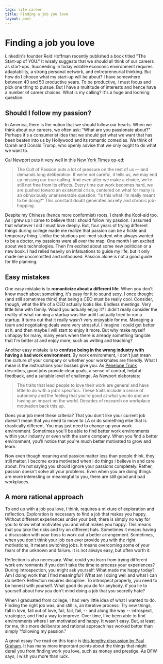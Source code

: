 ```yaml
--- 
tags: life career
title: Finding a job you love
layout: post
---
```


# Finding a job you love

LinkedIn's founder Reid Hoffman recently published a book titled "The Start-up of YOU." It wisely suggests that we should all think of our careers as start-ups. Succeeding in today volatile economic environment requires adaptability, a strong personal network, and entrepreneurial thinking. But how do I choose what my start-up will be about? I have somewhere between 40 and 50 productive years. To be productive, I must focus and pick one thing to pursue. But I have a multitude of interests and hence have a number of career choices. What is my calling? It's a huge and looming question.

## Should I follow my passion?

In America, there is the notion that we should follow our hearts. When we think about our careers, we often ask: "What are you passionate about?" Perhaps it's a consumerist idea that we should get what we want that has been beaten into us by Hollywood and its romantic comedies. We think of Oprah and Donald Trump, who openly advise that we only ought to do what we want to. 

Cal Newport puts it very well in [this New York Times op-ed][newport]:

>The Cult of Passion puts a lot of pressure on the rest of us — and demands long deliberation. If we’re not careful, it tells us, we may end up missing our true calling. And even after we make a choice, we’re still not free from its effects. Every time our work becomes hard, we are pushed toward an existential crisis, centered on what for many is an obnoxiously unanswerable question: “Is this what I’m really meant to be doing?” This constant doubt generates anxiety and chronic job-hopping.

Despite my Chinese (hence more conformist) roots, I drank the Kool-aid too. As I grew up I came to believe that I should follow my passion. I assumed that whatever I did I must love deeply. But, four years of trying different things during college made me realize that passion can be a fickle and temporary thing. Unlike the studious pre-med student who always wanted to be a doctor, my passions were all over the map. One month I am excited about web technologies. Then I'm excited about some new politician or a new book. I had relied heavily on infatuations to guide my life, but it only made me uncommitted and unfocused. Passion alone is not a good guide for life planning. 

## Easy mistakes

One easy mistake is to **romanticize about a different life**. When you don't know much about something, it's easy for it to sound sexy. I once thought (and still sometimes think) that being a CEO must be really cool. Consider, though, what the life of a CEO actually looks like. Endless meetings. Very little time with family. Would you actually enjoy it? I didn't really consider the reality of what running a startup was like until I actually tried to run a startup. It turns out that it really wasn't very enjoyable for me. Managing a team and negotiating deals were very stressful. I imagine I could get better at it, and then maybe I will start to enjoy it more. But why make myself unhappy for many, many years when there is already something tangible that I'm better at and enjoy more, such as writing and teaching?

Another easy mistake is to **confuse being in the wrong industry with having a bad work environment**. By work environment, I don't just mean the culture of your company or whether your workmates are friendly. What I mean is the instructions your bosses give you. As [Penelope Trunk][pt] describes, good jobs provide clear goals, a sense of control, helpful feedback, and a suitable level of challenge. As Newport elaborates:
>The traits that lead people to love their work are general and have little to do with a job’s specifics. These traits include a sense of autonomy and the feeling that you’re good at what you do and are having an impact on the world. Decades of research on workplace motivation back this up. 

Does your job meet these criteria? That you don't like your current job doesn't mean that you need to move to LA or do something else that is drastically different. You may just need to change up your work environment. Sometimes you'll be able to find better work environments within your industry or even with the same company. When you find a better environment, you'll notice that you're much better motivated to grow and learn. 

Now even though meaning and passion matter less than people think, they still matter. I become extra motivated when I do things I believe in and care about. I'm not saying you should ignore your passions completely. Rather, passion doesn't solve all your problems. Even when you are doing things are more interesting or meaningful to you, there are still good and bad workplaces. 

## A more rational approach

To end up with a job you love, I think, requires a mixture of exploration and reflection. Exploration is necessary to find a job that makes you happy. Without different experiences under your belt, there is simply no way for you to know what motivates you and what makes you happy. This means that you take the risks and try on different hats. Sometimes it means having a discussion with your boss to work out a better arrangement. Sometimes, when you don't think your job can ever provide you with the right motivations, it means switching jobs. It means overcoming some of your fears of the unknown and failure. It is not always easy, but often worth it. 

Reflection is also necessary. What could you learn from trying different work environments if you don't take the time to process your experiences? During introspection, you might ask yourself: What made me happy today? Am I doing work that I find meaningful? What am I doing well and what I can do better? Reflection requires discipline. To introspect properly, you need to be honest with yourself. What good do you do for anybody, if you lie to yourself about how you don't mind doing a job that you secretly hate? 

When I graduated from college, I had very little idea of what I wanted to do. Finding the right job was, and still is, an iterative process: Try new things, fall in love, fall out of love, fail, fail, fail, -- and along the way -- introspect, strategize, and find a way to improve. Over time, I've been able to find environments where I am motivated and happy. It wasn't easy. But, at least for me, this more deliberate and rational approach has worked better than simply "following my passion."

A great essay I've read on this topic is [this lengthy discussion by Paul Graham][pg]. It has many more important points about the things that might derail you from finding work you love, such as money and prestige. As DFW says, I wish you more than luck. 

[newport]: http://www.nytimes.com/2012/09/30/jobs/follow-a-career-passion-let-it-follow-you.html 
[pt]: http://blog.penelopetrunk.com/2013/05/13/how-to-know-if-youre-in-a-good-job/
[pg]: http://www.paulgraham.com/love.html
